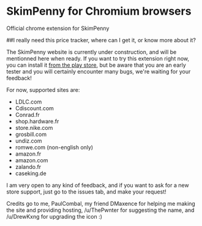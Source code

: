 # SkimPenny for Chromium browsers
Official chrome extension for SkimPenny

##I really need this price tracker, where can I get it, or know more about it?

The SkimPenny website is currently under construction, and will be mentionned here when ready. 
If you want to try this extension right now, you can install it [from the play store](https://chrome.google.com/webstore/detail/skimpenny-price-tracker/afcdmfdkhghhfgphoalnbpeackpojnla), but be aware that you are an early tester and you will certainly encounter many bugs, we're waiting for your feedback!

For now, supported sites are:
* LDLC.com
* Cdiscount.com
* Conrad.fr
* shop.hardware.fr
* store.nike.com
* grosbill.com
* undiz.com
* romwe.com (non-english only)
* amazon.fr
* amazon.com
* zalando.fr
* caseking.de

I am very open to any kind of feedback, and if you want to ask for a new store support, just go to the issues tab, and make your request!

Credits go to me, PaulCombal, my friend DMaxence for helping me making the site and providing hosting, /u/ThePwnter for suggesting the name, and /u/DrewKxng for upgrading the icon :)